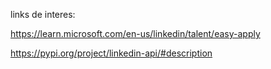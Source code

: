 
links de interes: 

https://learn.microsoft.com/en-us/linkedin/talent/easy-apply

https://pypi.org/project/linkedin-api/#description

